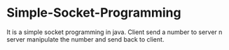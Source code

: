 # Simple-Socket-Programming
It is a simple socket programming in java. Client send a number to server n server manipulate the number and send back to client.

